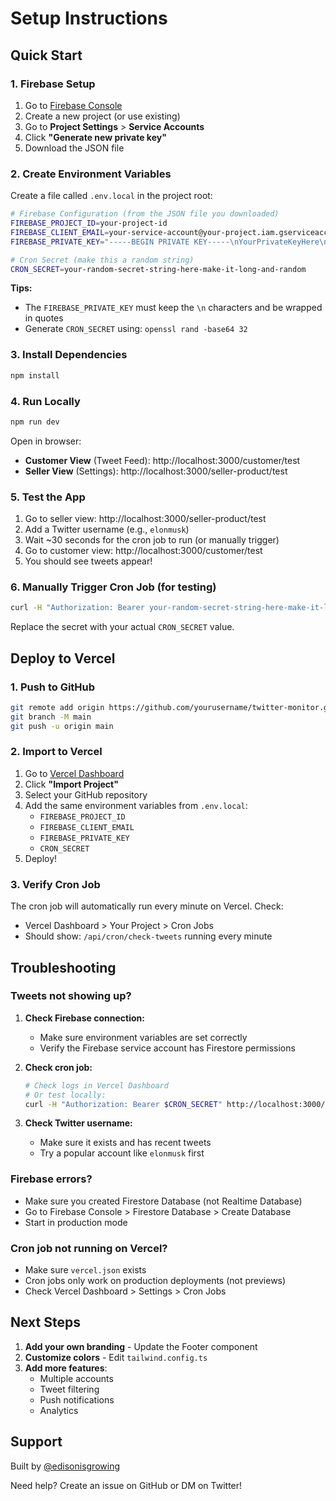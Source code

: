 # Setup Instructions

## Quick Start

### 1. Firebase Setup

1. Go to [Firebase Console](https://console.firebase.google.com/)
2. Create a new project (or use existing)
3. Go to **Project Settings** > **Service Accounts**
4. Click **"Generate new private key"**
5. Download the JSON file

### 2. Create Environment Variables

Create a file called `.env.local` in the project root:

```bash
# Firebase Configuration (from the JSON file you downloaded)
FIREBASE_PROJECT_ID=your-project-id
FIREBASE_CLIENT_EMAIL=your-service-account@your-project.iam.gserviceaccount.com
FIREBASE_PRIVATE_KEY="-----BEGIN PRIVATE KEY-----\nYourPrivateKeyHere\n-----END PRIVATE KEY-----\n"

# Cron Secret (make this a random string)
CRON_SECRET=your-random-secret-string-here-make-it-long-and-random
```

**Tips:**
- The `FIREBASE_PRIVATE_KEY` must keep the `\n` characters and be wrapped in quotes
- Generate `CRON_SECRET` using: `openssl rand -base64 32`

### 3. Install Dependencies

```bash
npm install
```

### 4. Run Locally

```bash
npm run dev
```

Open in browser:
- **Customer View** (Tweet Feed): http://localhost:3000/customer/test
- **Seller View** (Settings): http://localhost:3000/seller-product/test

### 5. Test the App

1. Go to seller view: http://localhost:3000/seller-product/test
2. Add a Twitter username (e.g., `elonmusk`)
3. Wait ~30 seconds for the cron job to run (or manually trigger)
4. Go to customer view: http://localhost:3000/customer/test
5. You should see tweets appear!

### 6. Manually Trigger Cron Job (for testing)

```bash
curl -H "Authorization: Bearer your-random-secret-string-here-make-it-long-and-random" http://localhost:3000/api/cron/check-tweets
```

Replace the secret with your actual `CRON_SECRET` value.

## Deploy to Vercel

### 1. Push to GitHub

```bash
git remote add origin https://github.com/yourusername/twitter-monitor.git
git branch -M main
git push -u origin main
```

### 2. Import to Vercel

1. Go to [Vercel Dashboard](https://vercel.com/dashboard)
2. Click **"Import Project"**
3. Select your GitHub repository
4. Add the same environment variables from `.env.local`:
   - `FIREBASE_PROJECT_ID`
   - `FIREBASE_CLIENT_EMAIL`
   - `FIREBASE_PRIVATE_KEY`
   - `CRON_SECRET`
5. Deploy!

### 3. Verify Cron Job

The cron job will automatically run every minute on Vercel. Check:
- Vercel Dashboard > Your Project > Cron Jobs
- Should show: `/api/cron/check-tweets` running every minute

## Troubleshooting

### Tweets not showing up?

1. **Check Firebase connection:**
   - Make sure environment variables are set correctly
   - Verify the Firebase service account has Firestore permissions

2. **Check cron job:**
   ```bash
   # Check logs in Vercel Dashboard
   # Or test locally:
   curl -H "Authorization: Bearer $CRON_SECRET" http://localhost:3000/api/cron/check-tweets
   ```

3. **Check Twitter username:**
   - Make sure it exists and has recent tweets
   - Try a popular account like `elonmusk` first

### Firebase errors?

- Make sure you created Firestore Database (not Realtime Database)
- Go to Firebase Console > Firestore Database > Create Database
- Start in production mode

### Cron job not running on Vercel?

- Make sure `vercel.json` exists
- Cron jobs only work on production deployments (not previews)
- Check Vercel Dashboard > Settings > Cron Jobs

## Next Steps

1. **Add your own branding** - Update the Footer component
2. **Customize colors** - Edit `tailwind.config.ts`
3. **Add more features**:
   - Multiple accounts
   - Tweet filtering
   - Push notifications
   - Analytics

## Support

Built by [@edisonisgrowing](https://twitter.com/edisonisgrowing)

Need help? Create an issue on GitHub or DM on Twitter!
